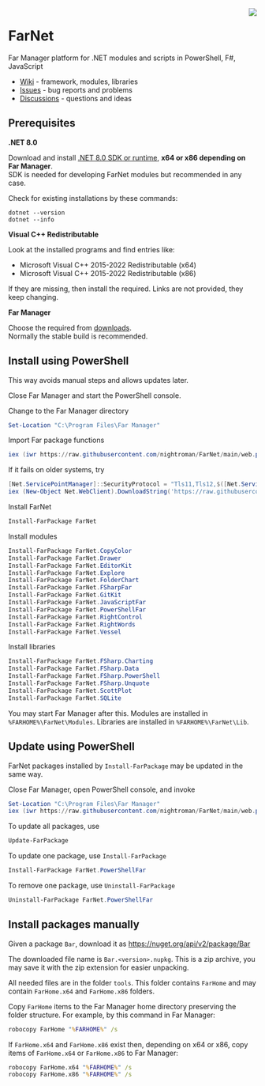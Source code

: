 ﻿<img src="https://github.com/nightroman/FarNet/raw/main/Zoo/FarNetLogo.png" align="right"/>

# FarNet

Far Manager platform for .NET modules and scripts in PowerShell, F#, JavaScript

- [Wiki](https://github.com/nightroman/FarNet/wiki) - framework, modules, libraries
- [Issues](https://github.com/nightroman/FarNet/issues) - bug reports and problems
- [Discussions](https://github.com/nightroman/FarNet/discussions) - questions and ideas

## Prerequisites

**.NET 8.0**

Download and install [.NET 8.0 SDK or runtime](https://aka.ms/dotnet/download), **x64 or x86 depending on Far Manager**.\
SDK is needed for developing FarNet modules but recommended in any case.

Check for existing installations by these commands:

    dotnet --version
    dotnet --info

**Visual C++ Redistributable**

Look at the installed programs and find entries like:

- Microsoft Visual C++ 2015-2022 Redistributable (x64)
- Microsoft Visual C++ 2015-2022 Redistributable (x86)

If they are missing, then install the required.
Links are not provided, they keep changing.

**Far Manager**

Choose the required from [downloads](https://www.farmanager.com/download.php?l=en).\
Normally the stable build is recommended.

## Install using PowerShell

This way avoids manual steps and allows updates later.

Close Far Manager and start the PowerShell console.

Change to the Far Manager directory

```powershell
Set-Location "C:\Program Files\Far Manager"
```

Import Far package functions

```powershell
iex (iwr https://raw.githubusercontent.com/nightroman/FarNet/main/web.ps1)
```

If it fails on older systems, try

```powershell
[Net.ServicePointManager]::SecurityProtocol = "Tls11,Tls12,$([Net.ServicePointManager]::SecurityProtocol)"
iex (New-Object Net.WebClient).DownloadString('https://raw.githubusercontent.com/nightroman/FarNet/main/web.ps1')
```

Install FarNet

```powershell
Install-FarPackage FarNet
```

Install modules

```powershell
Install-FarPackage FarNet.CopyColor
Install-FarPackage FarNet.Drawer
Install-FarPackage FarNet.EditorKit
Install-FarPackage FarNet.Explore
Install-FarPackage FarNet.FolderChart
Install-FarPackage FarNet.FSharpFar
Install-FarPackage FarNet.GitKit
Install-FarPackage FarNet.JavaScriptFar
Install-FarPackage FarNet.PowerShellFar
Install-FarPackage FarNet.RightControl
Install-FarPackage FarNet.RightWords
Install-FarPackage FarNet.Vessel
```

Install libraries

```powershell
Install-FarPackage FarNet.FSharp.Charting
Install-FarPackage FarNet.FSharp.Data
Install-FarPackage FarNet.FSharp.PowerShell
Install-FarPackage FarNet.FSharp.Unquote
Install-FarPackage FarNet.ScottPlot
Install-FarPackage FarNet.SQLite
```

You may start Far Manager after this.
Modules are installed in `%FARHOME%\FarNet\Modules`.
Libraries are installed in `%FARHOME%\FarNet\Lib`.


## Update using PowerShell

FarNet packages installed by `Install-FarPackage` may be updated in the same way.

Close Far Manager, open PowerShell console, and invoke

```powershell
Set-Location "C:\Program Files\Far Manager"
iex (iwr https://raw.githubusercontent.com/nightroman/FarNet/main/web.ps1)
```

To update all packages, use

```powershell
Update-FarPackage
```

To update one package, use `Install-FarPackage`

```powershell
Install-FarPackage FarNet.PowerShellFar
```

To remove one package, use `Uninstall-FarPackage`

```powershell
Uninstall-FarPackage FarNet.PowerShellFar
```

## Install packages manually

Given a package `Bar`, download it as <https://nuget.org/api/v2/package/Bar>

The downloaded file name is `Bar.<version>.nupkg`. This is a zip archive, you
may save it with the zip extension for easier unpacking.

All needed files are in the folder `tools`. This folder contains `FarHome` and
may contain `FarHome.x64` and `FarHome.x86` folders.

Copy `FarHome` items to the Far Manager home directory preserving the folder
structure. For example, by this command in Far Manager:

```cmd
robocopy FarHome "%FARHOME%" /s
```

If `FarHome.x64` and `FarHome.x86` exist then, depending on x64 or x86, copy
items of `FarHome.x64` or `FarHome.x86` to Far Manager:

```cmd
robocopy FarHome.x64 "%FARHOME%" /s
robocopy FarHome.x86 "%FARHOME%" /s
```
